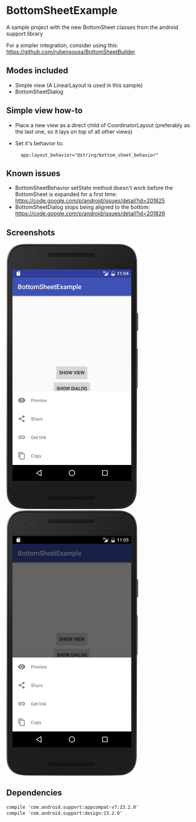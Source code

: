 # BottomSheetExample
A sample project with the new BottomSheet classes from the android support library

For a simpler integration, consider using this: https://github.com/rubensousa/BottomSheetBuilder

## Modes included

- Simple view (A LinearLayout is used in this sample)
- BottomSheetDialog

## Simple view how-to

- Place a new view as a direct child of CoordinatorLayout (preferably as the last one, so it lays on top of all other views)
- Set it's behavior to:

        app:layout_behavior="@string/bottom_sheet_behavior"
        
## Known issues
- BottomSheetBehavior setState method doesn't work before the BottomSheet is expanded for a first time: https://code.google.com/p/android/issues/detail?id=201825
- BottomSheetDialog stops being aligned to the bottom: https://code.google.com/p/android/issues/detail?id=201826

## Screenshots
<img src="screens/screen-view.png" width="350"> <img src="screens/screen-dialog.png" width="350">

## Dependencies

    compile 'com.android.support:appcompat-v7:23.2.0'
    compile 'com.android.support:design:23.2.0'
